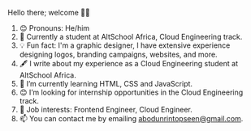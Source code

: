 Hello there; welcome 👋🏾
1. 😊 Pronouns: He/him
2. 👷 Currently a student at AltSchool Africa, Cloud Engineering track.
3. 💡 Fun fact: I'm a graphic designer, I have extensive experience designing logos, branding campaigns, websites, and more.
4. 🖋️ I write about my experience as a Cloud Engineering student at AltSchool Africa.
5. 🌱 I’m currently learning HTML, CSS and JavaScript.
6. 😊 I’m looking for internship opportunities in the Cloud Engineering track.
7. 💼 Job interests: Frontend Engineer, Cloud Engineer.
8. 📫 You can contact me by emailing abodunrintopseen@gmail.com.

<!---
Topseen-a/Topseen-a is a ✨ special ✨ repository because its `README.md` (this file) appears on your GitHub profile.
You can click the Preview link to take a look at your changes.
--->
